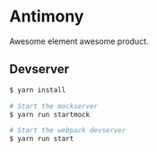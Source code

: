 # Antimony
Awesome element awesome product.

## Devserver
```bash
$ yarn install

# Start the mockserver
$ yarn run startmock

# Start the webpack devserver
$ yarn run start
```
